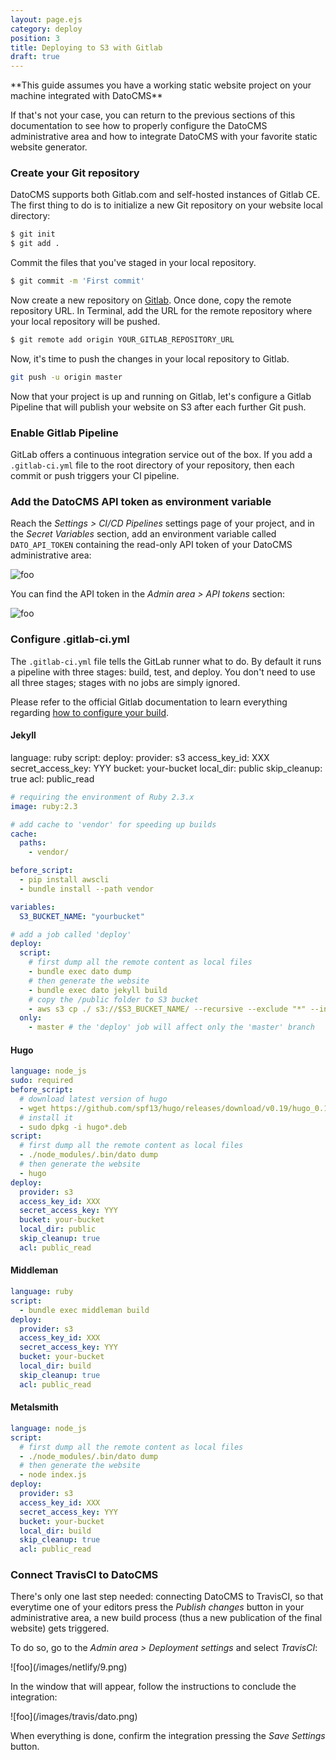 ```yaml
---
layout: page.ejs
category: deploy
position: 3
title: Deploying to S3 with Gitlab
draft: true
---
```


<div class="note">
**This guide assumes you have a working static website project on your machine integrated with DatoCMS**

If that's not your case, you can return to the previous sections of this documentation to see how to properly configure the DatoCMS administrative area and how to integrate DatoCMS with your favorite static website generator. 
</div>

### Create your Git repository

DatoCMS supports both Gitlab.com and self-hosted instances of Gitlab CE. The first thing to do is to initialize a new Git repository on your website local directory:

```bash
$ git init
$ git add .
```

Commit the files that you've staged in your local repository.

```bash
$ git commit -m 'First commit'
```

Now create a new repository on [Gitlab](https://gitlab.com/projects/new). Once done, copy the remote repository URL. In Terminal, add the URL for the remote repository where your local repository will be pushed.

```bash
$ git remote add origin YOUR_GITLAB_REPOSITORY_URL
```

Now, it's time to push the changes in your local repository to Gitlab.

```bash
git push -u origin master
```

Now that your project is up and running on Gitlab, let's configure a Gitlab Pipeline that will publish your website on S3 after each further Git push.

### Enable Gitlab Pipeline

GitLab offers a continuous integration service out of the box. If you add a `.gitlab-ci.yml` file to the root directory of your repository, then each commit or push triggers your CI pipeline.

### Add the DatoCMS API token as environment variable

Reach the *Settings > CI/CD Pipelines* settings page of your project, and in the *Secret Variables* section, add an environment variable called `DATO_API_TOKEN` containing the read-only API token of your DatoCMS administrative area:

![foo](/images/gitlab/env.png)

You can find the API token in the *Admin area > API tokens* section:

![foo](/images/api-token.png)

### Configure .gitlab-ci.yml

The `.gitlab-ci.yml` file tells the GitLab runner what to do. By default it runs
a pipeline with three stages: build, test, and deploy. You don't need to
use all three stages; stages with no jobs are simply ignored.

Please refer to the official Gitlab documentation to learn everything regarding [how to configure your build](https://gitlab.com/help/ci/quick_start/README).

#### Jekyll

language: ruby
script:
deploy:
  provider: s3
  access_key_id: XXX
  secret_access_key: YYY
  bucket: your-bucket
  local_dir: public
  skip_cleanup: true
  acl: public_read

```yaml
# requiring the environment of Ruby 2.3.x
image: ruby:2.3

# add cache to 'vendor' for speeding up builds
cache:
  paths: 
    - vendor/

before_script:
  - pip install awscli
  - bundle install --path vendor

variables:
  S3_BUCKET_NAME: "yourbucket"

# add a job called 'deploy'
deploy:
  script:
    # first dump all the remote content as local files
    - bundle exec dato dump
    # then generate the website
    - bundle exec dato jekyll build
    # copy the /public folder to S3 bucket
    - aws s3 cp ./ s3://$S3_BUCKET_NAME/ --recursive --exclude "*" --include "*.html"
  only:
    - master # the 'deploy' job will affect only the 'master' branch
```

#### Hugo

```yaml
language: node_js
sudo: required
before_script:
  # download latest version of hugo
  - wget https://github.com/spf13/hugo/releases/download/v0.19/hugo_0.19-64bit.deb
  # install it
  - sudo dpkg -i hugo*.deb
script:
  # first dump all the remote content as local files
  - ./node_modules/.bin/dato dump
  # then generate the website
  - hugo
deploy:
  provider: s3
  access_key_id: XXX
  secret_access_key: YYY
  bucket: your-bucket
  local_dir: public
  skip_cleanup: true
  acl: public_read
```

#### Middleman

```yaml
language: ruby
script:
  - bundle exec middleman build
deploy:
  provider: s3
  access_key_id: XXX
  secret_access_key: YYY
  bucket: your-bucket
  local_dir: build
  skip_cleanup: true
  acl: public_read
```

#### Metalsmith

```yaml
language: node_js
script:
  # first dump all the remote content as local files
  - ./node_modules/.bin/dato dump
  # then generate the website
  - node index.js
deploy:
  provider: s3
  access_key_id: XXX
  secret_access_key: YYY
  bucket: your-bucket
  local_dir: build
  skip_cleanup: true
  acl: public_read
```

### Connect TravisCI to DatoCMS

There's only one last step needed: connecting DatoCMS to TravisCI, so that everytime one of your editors press the *Publish changes* button in your administrative area, a new build process (thus a new publication of the final website) gets triggered.

To do so, go to the *Admin area > Deployment settings* and select *TravisCI*:

<div class="smaller">
![foo](/images/netlify/9.png)
</div>

In the window that will appear, follow the instructions to conclude the integration:

<div class="smaller">
![foo](/images/travis/dato.png)
</div>

When everything is done, confirm the integration pressing the *Save Settings* button.


